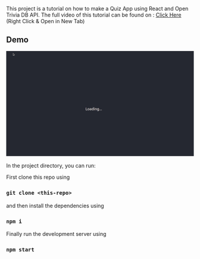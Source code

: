 This project is a tutorial on how to make a Quiz App using React and Open Trivia DB API. The full video of this tutorial can be found on : <a href="https://youtu.be/Oi763-xb074">Click Here</a> (Right Click & Open in New Tab)

## Demo

<img src="public/quiz_app.gif">

In the project directory, you can run:

First clone this repo using
### `git clone <this-repo>`

and then install the dependencies using
### `npm i`

Finally run the development server using
### `npm start`